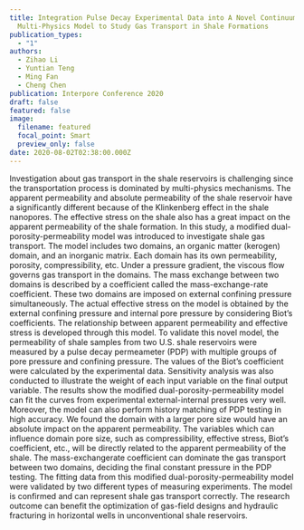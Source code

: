```yaml
---
title: Integration Pulse Decay Experimental Data into A Novel Continuum-Scale
  Multi-Physics Model to Study Gas Transport in Shale Formations
publication_types:
  - "1"
authors:
  - Zihao Li
  - Yuntian Teng
  - Ming Fan
  - Cheng Chen
publication: Interpore Conference 2020
draft: false
featured: false
image:
  filename: featured
  focal_point: Smart
  preview_only: false
date: 2020-08-02T02:38:00.000Z
---
```

Investigation about gas transport in the shale reservoirs is challenging since the transportation process is
dominated by multi-physics mechanisms. The apparent permeability and absolute permeability of the shale
reservoir have a significantly different because of the Klinkenberg effect in the shale nanopores. The effective stress on the shale also has a great impact on the apparent permeability of the shale formation. In this
study, a modified dual-porosity-permeability model was introduced to investigate shale gas transport. The
model includes two domains, an organic matter (kerogen) domain, and an inorganic matrix. Each domain
has its own permeability, porosity, compressibility, etc. Under a pressure gradient, the viscous flow governs
gas transport in the domains. The mass exchange between two domains is described by a coefficient called
the mass-exchange-rate coefficient. These two domains are imposed on external confining pressure simultaneously. The actual effective stress on the model is obtained by the external confining pressure and internal
pore pressure by considering Biot’s coefficients. The relationship between apparent permeability and effective
stress is developed through this model. To validate this novel model, the permeability of shale samples from
two U.S. shale reservoirs were measured by a pulse decay permeameter (PDP) with multiple groups of pore
pressure and confining pressure. The values of the Biot’s coefficient were calculated by the experimental data.
Sensitivity analysis was also conducted to illustrate the weight of each input variable on the final output variable. The results show the modified dual-porosity-permeability model can fit the curves from experimental
external-internal pressures very well. Moreover, the model can also perform history matching of PDP testing
in high accuracy. We found the domain with a larger pore size would have an absolute impact on the apparent
permeability. The variables which can influence domain pore size, such as compressibility, effective stress,
Biot’s coefficient, etc., will be directly related to the apparent permeability of the shale. The mass-exchangerate coefficient can dominate the gas transport between two domains, deciding the final constant pressure
in the PDP testing. The fitting data from this modified dual-porosity-permeability model were validated by
two different types of measuring experiments. The model is confirmed and can represent shale gas transport
correctly. The research outcome can benefit the optimization of gas-field designs and hydraulic fracturing in
horizontal wells in unconventional shale reservoirs.
